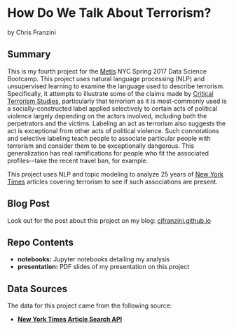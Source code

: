 # How Do We Talk About Terrorism?
by Chris Franzini

## Summary
This is my fourth project for the [Metis](http://thisismetis.com) NYC Spring 2017 Data Science Bootcamp. This project uses natural language processing (NLP) and unsupervised learning to examine the language used to describe terrorism. Specifically, it attempts to illustrate some of the claims made by [Critical Terrorism Studies](http://en.wikipedia.org/wiki/Critical_terrorism_studies), particularly that terrorism as it is most-commonly used is a socially-constructed label applied selectively to certain acts of political violence largely depending on the actors involved, including both the perpetrators and the victims. Labeling an act as terrorism also suggests the act is exceptional from other acts of political violence. Such connotations and selective labeling teach people to associate particular people with terrorism and consider them to be exceptionally dangerous. This generalization has real ramifications for people who fit the associated profiles--take the recent travel ban, for example.

This project uses NLP and topic modeling to analyze 25 years of [New York Times](http://www.nytimes.com/) articles covering terrorism to see if such associations are present.

## Blog Post
Look out for the post about this project on my blog: [cjfranzini.github.io](http://cjfranzini.github.io)

## Repo Contents
- **notebooks:** Jupyter notebooks detailing my analysis
- **presentation:** PDF slides of my presentation on this project

## Data Sources
The data for this project came from the following source:
- [**New York Times Article Search API**](http://developer.nytimes.com/article_search_v2.json)
